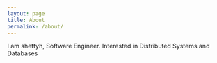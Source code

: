 ```yaml
---
layout: page
title: About
permalink: /about/
---
```


I am shettyh, Software Engineer. Interested in Distributed Systems and Databases
